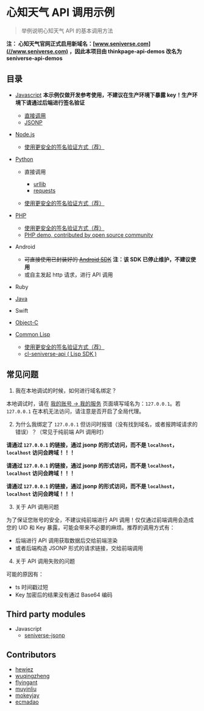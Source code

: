 # 心知天气 API 调用示例

> 举例说明心知天气 API 的基本调用方法

**注： 心知天气官网正式启用新域名：[www.seniverse.com](//www.seniverse.com) ，因此本项目由 thinkpage-api-demos 改名为 seniverse-api-demos**

## 目录

- [Javascript](./javascript) **本示例仅做开发参考使用，不建议在生产环境下暴露 key！生产环境下请通过后端进行签名验证**

  - [直接调用](./javascript/index.html)
  - [JSONP](./javascript/jsonp.html)

- [Node.js](./nodejs)

  - [使用更安全的签名验证方式（荐）](./nodejs/lib/api.js)

- [Python](./python)

  - 直接调用

    - [urllib](./python/demo-urllib.py)
    - [requests](./python/demo-requests.py)

  - [使用更安全的签名验证方式（荐）](./python/demo-jsonp.py)

- [PHP](./php)

  - [使用更安全的签名验证方式（荐）](./php/demo-jsonp.php)
  - [PHP demo, contributed by open source community](./php/demo.php)

- Android

  - ~~可直接使用已封装好的 [Android SDK](https://github.com/seniverse/ThinkPageSDK_Android)~~ **注：该 SDK 已停止维护，不建议使用**
  - 或自主发起 http 请求，进行 API 调用

- Ruby

- [Java](./java)

- Swift

- [Object-C](./oc)

- [Common Lisp](./common-lisp)

  - [使用更安全的签名验证方式（荐）](./common-lisp/seniverse-demo.lisp)
  - [cl-seniverse-api ( Lisp SDK )](https://github.com/muyinliu/cl-seniverse-api)

## 常见问题

1. 我在本地调试的时候，如何进行域名绑定？

本地调试时，请在 [我的账号 -> 我的服务](https://www.seniverse.com/account) 页面填写域名为：`127.0.0.1`。若 `127.0.0.1` 在本机无法访问，请注意是否开启了全局代理。

2. 为什么我绑定了 `127.0.0.1` 但访问时报错（没有找到域名，或者报跨域请求的错误）？（常见于纯前端 API 调用时）

**请通过 `127.0.0.1` 的链接，通过 jsonp 的形式访问，而不是 `localhost`，`localhost` 访问会跨域！！！**

**请通过 `127.0.0.1` 的链接，通过 jsonp 的形式访问，而不是 `localhost`，`localhost` 访问会跨域！！！**

**请通过 `127.0.0.1` 的链接，通过 jsonp 的形式访问，而不是 `localhost`，`localhost` 访问会跨域！！！**

3. 关于 API 调用问题

为了保证您账号的安全，不建议纯前端进行 API 调用！仅仅通过前端调用会造成您的 UID 和 Key 暴露，可能会带来不必要的麻烦。推荐的调用方式有：

- 后端进行 API 调用获取数据后交给前端渲染
- 或者后端构造 JSONP 形式的请求链接，交给前端调用

4. 关于 API 调用失败的问题

可能的原因有：

- ts 时间戳过短
- Key 加密后的结果没有通过 Base64 编码

## Third party modules

- Javascript
  - [seniverse-jsonp](https://github.com/seanhuai/seniverse-jsonp)

## Contributors

- [hewiez](https://github.com/hewiez)
- [wuqingzheng](https://github.com/wuqingzheng)
- [flyingant](https://github.com/flyingant)
- [muyinliu](https://github.com/muyinliu)
- [mokeyjay](https://github.com/mokeyjay)
- [ecmadao](https://github.com/ecmadao)
